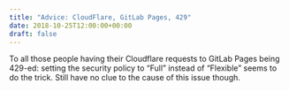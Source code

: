 ```yaml
---
title: "Advice: CloudFlare, GitLab Pages, 429"
date: 2018-10-25T12:00:00+00:00
draft: false
---
```


To all those people having their Cloudflare requests to GitLab Pages being 429-ed: setting the security policy to “Full” instead of “Flexible” seems to do the trick. Still have no clue to the cause of this issue though.
